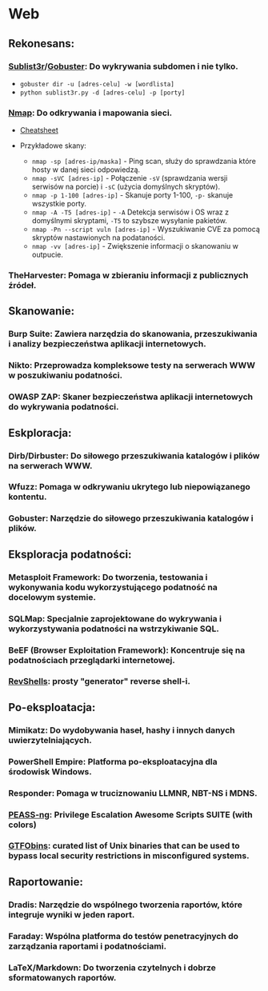 # **Web**

## **Rekonesans:**

### **[Sublist3r](https://github.com/aboul3la/Sublist3r?tab=readme-ov-file#usage)/[Gobuster](https://github.com/OJ/gobuster?tab=readme-ov-file#manual):** Do wykrywania subdomen i nie tylko.
  - `gobuster dir -u [adres-celu] -w [wordlista]`
  - `python sublist3r.py -d [adres-celu] -p [porty]`
### **[Nmap](https://nmap.org/):** Do odkrywania i mapowania sieci.
  - [Cheatsheet](NMAP_cheatsheet.pdf)
  - Przykładowe skany:
    
    - `nmap -sp [adres-ip/maska]` - Ping scan, służy do sprawdzania które hosty w danej sieci odpowiedzą.
    - `nmap -sVC [adres-ip]` - Połączenie `-sV` (sprawdzania wersji serwisów na porcie) i `-sC` (użycia domyślnych skryptów).
    - `nmap -p 1-100 [adres-ip]` - Skanuje porty 1-100, `-p-` skanuje wszystkie porty.
    - `nmap -A -T5 [adres-ip]` - `-A` Detekcja serwisów i OS wraz z domyślnymi skryptami, `-T5` to szybsze wysyłanie pakietów.
    - `nmap -Pn --script vuln [adres-ip]` - Wyszukiwanie CVE za pomocą skryptów nastawionych na podataności.
    - `nmap -vv [adres-ip]` - Zwiększenie informacji o skanowaniu w outpucie.

### **TheHarvester:** Pomaga w zbieraniu informacji z publicznych źródeł.

## **Skanowanie:**

### **Burp Suite:** Zawiera narzędzia do skanowania, przeszukiwania i analizy bezpieczeństwa aplikacji internetowych.
### **Nikto:** Przeprowadza kompleksowe testy na serwerach WWW w poszukiwaniu podatności.
### **OWASP ZAP:** Skaner bezpieczeństwa aplikacji internetowych do wykrywania podatności.

## **Eskploracja:**

### **Dirb/Dirbuster:** Do siłowego przeszukiwania katalogów i plików na serwerach WWW.
### **Wfuzz:** Pomaga w odkrywaniu ukrytego lub niepowiązanego kontentu.
### **Gobuster:** Narzędzie do siłowego przeszukiwania katalogów i plików.

## **Eksploracja podatności:**

### **Metasploit Framework:** Do tworzenia, testowania i wykonywania kodu wykorzystującego podatność na docelowym systemie.
### **SQLMap:** Specjalnie zaprojektowane do wykrywania i wykorzystywania podatności na wstrzykiwanie SQL.
### **BeEF (Browser Exploitation Framework):** Koncentruje się na podatnościach przeglądarki internetowej.
### **[RevShells](https://www.revshells.com/):** prosty "generator" reverse shell-i.

## **Po-eksploatacja:**

### **Mimikatz:** Do wydobywania haseł, hashy i innych danych uwierzytelniających.
### **PowerShell Empire:** Platforma po-eksploatacyjna dla środowisk Windows.
### **Responder:** Pomaga w truciznowaniu LLMNR, NBT-NS i MDNS.
### **[PEASS-ng](https://github.com/carlospolop/PEASS-ng/tree/master):** Privilege Escalation Awesome Scripts SUITE (with colors)
### **[GTFObins](gtfobins.github.io):** curated list of Unix binaries that can be used to bypass local security restrictions in misconfigured systems.
 
## **Raportowanie:**

### **Dradis:** Narzędzie do wspólnego tworzenia raportów, które integruje wyniki w jeden raport.
### **Faraday:** Wspólna platforma do testów penetracyjnych do zarządzania raportami i podatnościami.
### **LaTeX/Markdown:** Do tworzenia czytelnych i dobrze sformatowanych raportów.

<!-- # **IN ENG:**

### 1. **Reconnaissance:**

   - **Stage Description:** Gather information about the target web application and its infrastructure.
   
   - **Useful Tools:**
     - **Sublist3r:** For subdomain enumeration.
     - **TheHarvester:** Helps in email harvesting and gathering information from public sources.
     - **Nmap:** For network discovery and mapping.
      - Sample scans:
        - `nmap -sp [IP address/mask]` - Ping scan, used to check which hosts in a given network will respond.
        - `nmap -sVC [IP address]` - Combination of `-sV` (service version detection) and `-sC` (default script usage).
        - `nmap -p 1-100 [IP address]` - Scans ports 1-100, `-p-` scans all ports.
        - `nmap -A -T5 [IP address]` - `-A` Service and OS detection with default scripts, `-T5` for faster packet transmission.
        - `nmap -Pn --script vuln [IP address]` - Searching for CVE using vulnerability-focused scripts.
        - `nmap -vv [IP address]` - Increased scan information in output.

### 2. **Scanning:**

   - **Stage Description:** Identify vulnerabilities and weaknesses in the target web application.
   
   - **Useful Tools:**
     - **Nikto:** Performs comprehensive tests against web servers for vulnerabilities.
     - **OWASP ZAP:** Web application security scanner for finding vulnerabilities.
     - **Burp Suite:** Includes tools for scanning, crawling, and analyzing web application security.

### 3. **Enumeration:**

   - **Stage Description:** Discover as much information as possible about the web application, such as directories, files, and technologies used.
   
   - **Useful Tools:**
     - **Dirb/Dirbuster:** For brute-forcing directories and files on web/application servers.
     - **Wfuzz:** Helps in discovering hidden or unlinked content.
     - **Gobuster:** Directory and file brute-forcing tool.

### 4. **Vulnerability Exploitation:**

   - **Stage Description:** Exploit identified vulnerabilities to assess the impact and gain deeper access.
   
   - **Useful Tools:**
     - **Metasploit Framework:** For developing, testing, and executing exploit code against a target machine.
     - **SQLMap:** Specifically designed for detecting and exploiting SQL injection flaws.
     - **BeEF (Browser Exploitation Framework):** Focuses on web browser vulnerabilities.

### 5. **Post-Exploitation:**

   - **Stage Description:** Maintain access, gather further intelligence, and escalate privileges if possible.
   
   - **Useful Tools:**
     - **Mimikatz:** For extracting passwords, hashes, and other credentials.
     - **PowerShell Empire:** Post-exploitation framework for Windows environments.
     - **Responder:** Helps in LLMNR, NBT-NS, and MDNS poisoning.

### 6. **Reporting:**

   - **Stage Description:** Document findings, vulnerabilities, and recommended fixes in a detailed report.
   
   - **Useful Tools:**
     - **Dradis:** Collaborative reporting tool that integrates findings into one report.
     - **Faraday:** Collaborative penetration testing platform for managing reports and vulnerabilities.
     - **LaTeX/Markdown:** For creating well-formatted and structured reports. -->